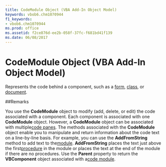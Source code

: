 ```yaml
---
title: CodeModule Object (VBA Add-In Object Model)
keywords: vbob6.chm1070944
f1_keywords:
- vbob6.chm1070944
ms.prod: office
ms.assetid: f2ce876d-ee2b-058f-37fc-f681bd41f139
ms.date: 06/08/2017
---
```



# CodeModule Object (VBA Add-In Object Model)



Represents the code behind a component, such as a [form](../../Glossary/vbe-glossary.md), [class](../../Glossary/vbe-glossary.md), or [document](../../Glossary/vbe-glossary.md).

##Remarks

You use the  **CodeModule** object to modify (add, delete, or edit) the code associated with a component.
Each component is associated with one  **CodeModule** object. However, a **CodeModule** object can be associated with multiple[code panes](../../Glossary/vbe-glossary.md).
The methods associated with the  **CodeModule** object enable you to manipulate and return information about the code text on a line-by-line basis. For example, you can use the **AddFromString** method to add text to the[module](../../Glossary/vbe-glossary.md).  **AddFromString** places the text just above the first[procedure](../../Glossary/vbe-glossary.md) in the module or places the text at the end of the module if there are no procedures.
Use the  **Parent** property to return the **VBComponent** object associated with a[code module](../../Glossary/vbe-glossary.md).

